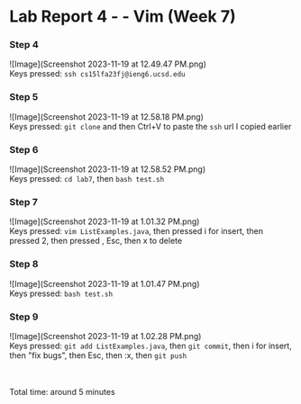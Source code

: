 # Lab Report 4 - - Vim (Week 7)
### Step 4
![Image](Screenshot 2023-11-19 at 12.49.47 PM.png) <br>
Keys pressed: `ssh cs15lfa23fj@ieng6.ucsd.edu`

### Step 5
![Image](Screenshot 2023-11-19 at 12.58.18 PM.png) <br>
Keys pressed: `git clone` and then Ctrl+V to paste the `ssh` url I copied earlier

### Step 6
![Image](Screenshot 2023-11-19 at 12.58.52 PM.png) <br>
Keys pressed: `cd lab7`, then `bash test.sh`

### Step 7
![Image](Screenshot 2023-11-19 at 1.01.32 PM.png) <br>
Keys pressed: `vim ListExamples.java`, then pressed i for insert, then pressed 2, then pressed <right>, Esc, then x to delete

### Step 8
![Image](Screenshot 2023-11-19 at 1.01.47 PM.png) <br>
Keys pressed: `bash test.sh`

### Step 9
![Image](Screenshot 2023-11-19 at 1.02.28 PM.png) <br>
Keys pressed: `git add ListExamples.java`, then `git commit`, then i for insert, then "fix bugs", then Esc, then :x, then `git push`

<br><br>Total time: around 5 minutes
